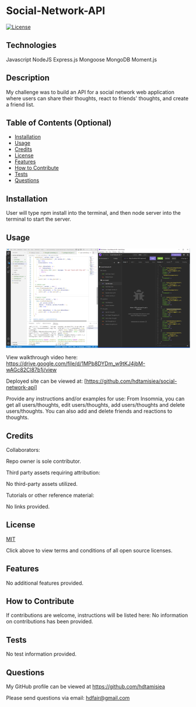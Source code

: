 # Social-Network-API        
  
  [![License](https://img.shields.io/badge/License-MIT%20-blue.svg)](https://opensource.org/licenses/MIT)

## Technologies

 Javascript
 NodeJS
 Express.js
 Mongoose
 MongoDB
 Moment.js

## Description

My challenge was to build an API for a social network web application where users can share their thoughts, react to friends' thoughts, and create a friend list. 

## Table of Contents (Optional)

- [Installation](#installation)
- [Usage](#usage)
- [Credits](#credits)
- [License](#license)
- [Features](#features)
- [How to Contribute](#how-to-contribute)
- [Tests](#tests)
- [Questions](#questions)

## Installation

User will type npm install into the terminal, and then node server into the terminal to start the server.

## Usage

![Landing Page View](/assets/images/page.PNG)

View walkthrough video here:
https://drive.google.com/file/d/1MPb8DYDm_w9tKJ4jbM-wAGc82Cl87b1j/view

Deployed site can be viewed at: 
[https://github.com/hdtamisiea/social-network-api]

Provide any instructions and/or examples for use:
From Insomnia, you can get all users/thoughts, edit users/thoughts, add users/thoughts and delete users/thoughts.  You can also add and delete friends and reactions to thoughts. 

## Credits

Collaborators:

Repo owner is sole contributor.

Third party assets requiring attribution:

No third-party assets utilized.

Tutorials or other reference material:

No links provided.

## License

[MIT](https://opensource.org/licenses)<br>

Click above to view terms and conditions of all open source licenses.

## Features

No additional features provided.

## How to Contribute

If contributions are welcome, instructions will be listed here: 
No information on contributions has been provided.

## Tests

No test information provided.

## Questions

My GitHub profile can be viewed at https://github.com/hdtamisiea 

Please send questions via email: hdfair@gmail.com

